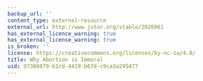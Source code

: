 ```yaml
---
backup_url: ''
content_type: external-resource
external_url: http://www.jstor.org/stable/2026961
has_external_licence_warning: true
has_external_license_warning: true
is_broken: ''
license: https://creativecommons.org/licenses/by-nc-sa/4.0/
title: Why Abortion is Immoral
uid: 97388479-b1cd-4419-b67d-c9ca3a295477
---
```

